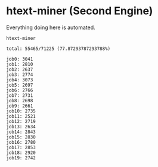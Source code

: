 # htext-miner (Second Engine)

Everything doing here is automated.

```
htext-miner

total: 55465/71225 (77.87293787293788%)

job0: 3041
job1: 2810
job2: 2637
job3: 2774
job4: 3073
job5: 2697
job6: 2766
job7: 2731
job8: 2698
job9: 2661
job10: 2735
job11: 2521
job12: 2719
job13: 2634
job14: 2843
job15: 2830
job16: 2780
job17: 2853
job18: 2920
job19: 2742
```